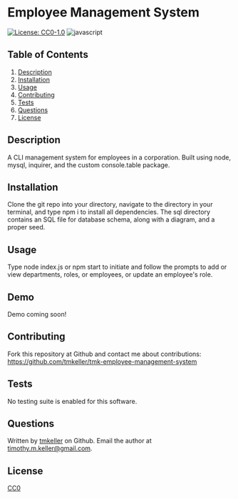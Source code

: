 # Employee Management System

[![License: CC0-1.0](https://img.shields.io/badge/License-CC0%201.0-lightgrey.svg)](http://creativecommons.org/publicdomain/zero/1.0/)
![javascript](https://img.shields.io/badge/javascript-100%25-yellow)

## Table of Contents
1. [Description](#description)
2. [Installation](#installation)
3. [Usage](#usage)
4. [Contributing](#contributing)
5. [Tests](#tests)
6. [Questions](#questions)
7. [License](#license)
## Description
A CLI management system for employees in a corporation. Built using node, mysql, inquirer, and the custom console.table package.

## Installation
Clone the git repo into your directory, navigate to the directory in your terminal, and type npm i to install all dependencies. The sql directory contains an SQL file for database schema, along with a diagram, and a proper seed.

## Usage
Type node index.js or npm start to initiate and follow the prompts to add or view departments, roles, or employees, or update an employee's role.

## Demo

Demo coming soon!

## Contributing
Fork this repository at Github and contact me about contributions: https://github.com/tmkeller/tmk-employee-management-system

## Tests
No testing suite is enabled for this software.

## Questions
Written by [tmkeller](https://github.com/tmkeller) on Github.
Email the author at timothy.m.keller@gmail.com.

## License
[CC0](http://creativecommons.org/publicdomain/zero/1.0/)